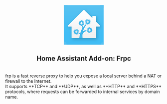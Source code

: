 <div align="center">
<img src="images/logo.png">
<h2>Home Assistant Add-on: Frpc</h2>
</div>
<br/>
frp is a fast reverse proxy to help you expose a local server behind a NAT or firewall to the Internet. <br/> It supports **TCP** and **UDP**, as well as **HTTP** and **HTTPS** protocols, where requests can be forwarded to internal services by domain name.